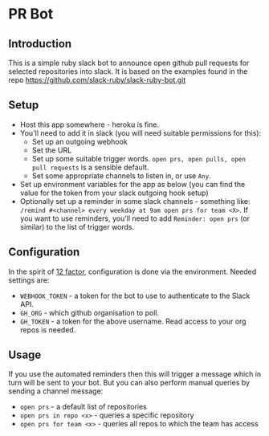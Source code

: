 PR Bot
======

Introduction
------------

This is a simple ruby slack bot to announce open github pull requests for
selected repositories into slack.  It is based on the examples found in the
repo https://github.com/slack-ruby/slack-ruby-bot.git

Setup
-----

  * Host this app somewhere - heroku is fine.
  * You'll need to add it in slack (you will need suitable permissions for this):
    * Set up an outgoing webhook 
    * Set the URL
    * Set up some suitable trigger words. `open prs, open pulls, open pull requests` is a sensible default.
    * Set some appropriate channels to listen in, or use `Any`.
  * Set up environment variables for the app as below (you can find the value for the token from your slack outgoing hook setup)
  * Optionally set up a reminder in some slack channels - something like: `/remind #<channel> every weekday at 9am open prs for team <X>`. If you want to use reminders, you'll need to add `Reminder: open prs` (or similar) to the list of trigger words.

Configuration
-------------
In the spirit of [12 factor](https://12factor.net/config), configuration is
done via the environment.  Needed settings are:

  * `WEBHOOK_TOKEN` - a token for the bot to use to authenticate to the Slack API.
  * `GH_ORG` - which github organisation to poll.
  * `GH_TOKEN` - a token for the above username. Read access to your org repos is needed.

Usage
-----

If you use the automated reminders then this will trigger a message which in turn will be sent to your bot.  But you can also perform manual queries by sending a channel message:

  * `open prs` - a default list of repositories
  * `open prs in repo <x>` - queries a specific repository
  * `open prs for team <x>` - queries all repos to which the team has access
